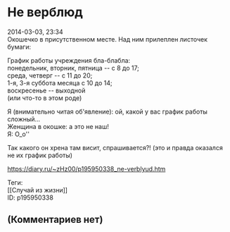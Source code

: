 Не верблюд
==========

  
2014-03-03, 23:34  
 Окошечко в присутственном месте. Над ним прилеплен листочек бумаги:   
    
 График работы учреждения бла-блабла:   
 понедельник, вторник, пятница -- с 8 до 17;   
 среда, четверг -- с 11 до 20;   
 1-я, 3-я суббота месяца с 10 до 14;   
 воскресенье -- выходной    
 (или что-то в этом роде)   
   
 Я (внимательно читая об'явление): ой, какой у вас график работы сложный...   
 Женщина в окошке: а это не наш!   
 Я: О\_о''   
   
 Так какого он хрена там висит, спрашивается?! (это и правда оказался не их график работы)   
  
<https://diary.ru/~zHz00/p195950338_ne-verblyud.htm>  
  
Теги:  
[[Случай из жизни]]  
ID: p195950338  


(Комментариев нет)
------------------